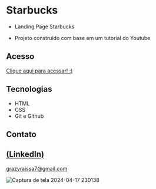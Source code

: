 # Starbucks
 
 - Landing Page Starbucks

 - Projeto construído com base em um tutorial do Youtube

## Acesso
 [Clique aqui para acessar! :)](https://landing-starbucks.vercel.app/)

## Tecnologias

- HTML
- CSS
- Git e Github

## Contato
[(LinkedIn)](https://www.linkedin.com/in/grazielly-raissa-pereira-b511342b6?utm_source=share&utm_campaign=share_via&utm_content=profile&utm_medium=android_app)
-----
grazyraissa7@gmail.com

![Captura de tela 2024-04-17 230138](https://github.com/GraziellyRaissa1/LandingStarbucks/assets/147439694/00fd04d3-5015-4ac6-a64f-deb0a526528b)
